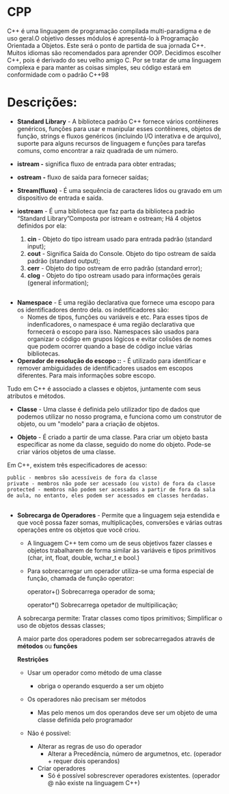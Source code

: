 # CPP
C++ é uma linguagem de programação compilada multi-paradigma e de uso geral.O objetivo desses módulos é apresentá-lo à Programação Orientada a Objetos.
Este será o ponto de partida de sua jornada C++. Muitos idiomas são recomendados para aprender
OOP. Decidimos escolher C++, pois é derivado do seu velho amigo C.
Por se tratar de uma linguagem complexa e para manter as coisas simples, seu código estará em
conformidade com o padrão C++98

# Descrições:

- **Standard Library** - A biblioteca padrão C++ fornece vários contêineres genéricos, funções para usar e manipular esses contêineres, objetos de função, strings e fluxos genéricos (incluindo I/O interativa e de arquivo), suporte para alguns recursos de linguagem e funções para tarefas comuns, como encontrar a raiz quadrada de um número.
- **istream -** significa fluxo de entrada para obter entradas;
- **ostream -** fluxo de saída para fornecer saídas;
- **Stream(fluxo)** - É uma sequência de caracteres lidos ou gravado em um dispositivo de entrada e saída.
- **iostream** - É uma biblioteca que faz parta da biblioteca padrão “Standard Library”Composta por istream e ostream; Há 4 objetos definidos por ela:
    
    1. **cin** - Objeto do tipo istream usado para entrada padrão (standard input);
    2. **cout** - Significa Saída do Console. Objeto do tipo ostream de saída padrão (standard output);
    3. **cerr** - Objeto do tipo ostream de erro padrão (standard error);
    4. **clog** - Objeto do tipo ostream usado para informações gerais (general information);
##

- **Namespace** - É uma região declarativa que fornece uma escopo para os identificadores dentro dela. os indetificadores são:
    - Nomes de tipos, funções ou variáveis e etc. Para esses tipos de indenficadores, o namespace é uma região declarativa que fornecerá o escopo para isso.
    Namespaces são usados para organizar o código em grupos lógicos e evitar colisões de nomes que podem ocorrer quando a base de código inclue várias bibliotecas.
- **Operador de resolução do escopo ::** - É utilizado para identificar e remover ambiguidades de identificadores usados em escopos diferentes. Para mais informações sobre escopo.

Tudo em C++ é associado a classes e objetos, juntamente com seus atributos e métodos.

- **Classe** - Uma classe é definida pelo utilizador tipo de dados que podemos utilizar no nosso programa, e funciona como um construtor de objeto, ou um "modelo" para a criação de objetos.

- **Objeto** - É criado a partir de uma classe. Para criar um objeto basta especificar as nome da classe, seguido do nome do objeto. Pode-se criar vários objetos de uma classe. 

Em C++, existem três especificadores de acesso:

    public - membros são acessíveis de fora da classe
    private - membros não pode ser acessado (ou visto) de fora da classe
    protected - membros não podem ser acessados a partir de fora da sala de aula, no entanto, eles podem ser acessados em classes herdadas.

##

- **Sobrecarga de Operadores** - Permite que a linguagem seja estendida e que você possa fazer somas, multiplicações, conversões e várias outras operações entre os objetos que você criou.

    - A linguagem C++ tem como um de seus objetivos fazer classes e objetos trabalharem de forma similar às variáveis e tipos primitivos (char, int, float, double, wchar_t e bool.)
    
    - Para sobrecarregar um operador utiliza-se uma forma especial de função, chamada de função operator:
    
      operator+() Sobrecarrega operador de soma;
      
      operator*() Sobrecarrega opetador de multipilicação;
        
    A sobrecarga permite:
      Tratar classes como tipos primitivos;
      Simplificar o uso de objetos dessas classes;
    
    A maior parte dos operadores podem ser sobrecarregados através de **métodos** ou **funções**
   
   **Restrições**
   
   - Usar um operador como método de uma classe
        - obriga o operando esquerdo a ser um objeto
   
   - Os operadores não precisam ser métodos
        - Mas pelo menos um dos operandos deve ser um objeto de uma classe definida pelo programador
        
   - Não é possivel:
        - Alterar as regras de uso do operador
            - Alterar a Precedência, número de argumetnos, etc. (operador + requer dois operandos)
        - Criar operadores
            - Só é possível sobrescrever operadores existentes. (operador @ não existe na linguagem C++)
    
